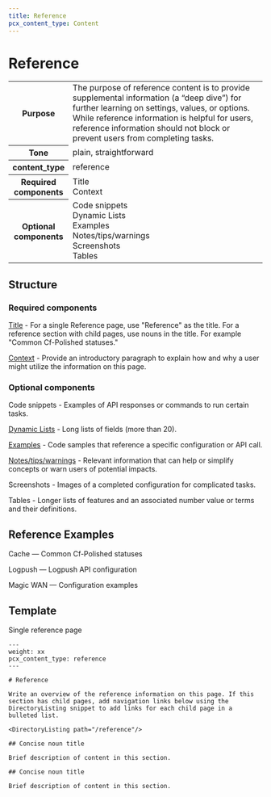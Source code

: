 ```yaml
---
title: Reference
pcx_content_type: Content
---
```


# Reference

<table>
  <tr>
    <th style="width:15%">Purpose</th>
    <td>The purpose of reference content is to provide supplemental information (a “deep dive”) for further learning on settings, values, or options. While reference information is helpful for users, reference information should not block or prevent users from completing tasks.</td>
  </tr>
  <tr>
    <th>Tone</th>
    <td>plain, straightforward</td>
  </tr>
  <tr>
    <th>content_type</th>
    <td>reference</td>
  </tr>
  <tr>
    <th>Required components</th>
    <td>Title<br/>Context</td>
  </tr>
  <tr>
    <th>Optional components</th>
    <td>Code snippets<br/>Dynamic Lists<br/>Examples<br/>Notes/tips/warnings<br/>Screenshots<br/>Tables</td>
  </tr>
</table>

## Structure

### Required components

[Title](/style-guide/content-strategy/documentation-content-strategy/component-attributes/titles/) - For a single Reference page, use "Reference" as the title. For a reference section with child pages, use nouns in the title. For example "Common Cf-Polished statuses."

[Context](/style-guide/content-strategy/documentation-content-strategy/component-attributes/context/) - Provide an introductory paragraph to explain how and why a user might utilize the information on this page.

### Optional components

Code snippets - Examples of API responses or commands to run certain tasks. 

[Dynamic Lists](/style-guide/content-strategy/documentation-content-strategy/component-attributes/dynamic-lists/)  - Long lists of fields (more than 20).

[Examples](/style-guide/content-strategy/documentation-content-strategy/component-attributes/examples/) - Code samples that reference a specific configuration or API call. 

[Notes/tips/warnings](/style-guide/content-strategy/documentation-content-strategy/component-attributes/notes-tips-warnings/) - Relevant information that can help or simplify concepts or warn users of potential impacts.

Screenshots - Images of a completed configuration for complicated tasks.

Tables - Longer lists of features and an associated number value or terms and their definitions.

## Reference Examples

Cache — Common Cf-Polished statuses

Logpush — Logpush API configuration

Magic WAN — Configuration examples

## Template

Single reference page
```
---
weight: xx
pcx_content_type: reference
---
 
# Reference
 
Write an overview of the reference information on this page. If this section has child pages, add navigation links below using the DirectoryListing snippet to add links for each child page in a bulleted list.
 
<DirectoryListing path="/reference"/>
 
## Concise noun title
 
Brief description of content in this section.
 
## Concise noun title
 
Brief description of content in this section.
```
